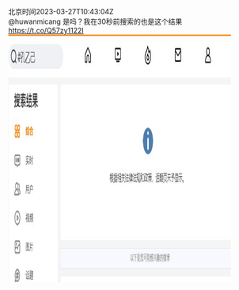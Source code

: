 北京时间2023-03-27T10:43:04Z<br>@huwanmicang 是吗？我在30秒前搜索的也是这个结果 https://t.co/Q57zy1122I<br><img src='/temp/image/2023/w-Month-3/1640182619668205570_0.jpg' width='450' height='500'><br><br>